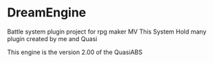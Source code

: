# DreamEngine
Battle system plugin project for rpg maker MV
This System Hold many plugin created by me and Quasi

This engine is the version 2.00 of the QuasiABS 
